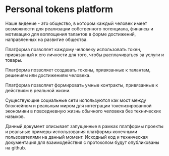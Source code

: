 # Personal tokens platform

Наше видение - это общество, в котором каждый человек имеет возможности для реализации собственного потенциала, финансы и мотивацию для воплощения талантов в форме достижений, направленных на развитие общества.

Платформа позволяет каждому человеку использовать токен, привязанный к его личности для того, чтобы расплачиваться за услуги и товары. 

Платформа позволяет создавать токены, привязанные к талантам, решениям или достижениям человека.

Платформа позволяет формировать умные контракты, привязанные к действиям в реальной жизни.

Существующие социальные сети используются как мост между блокчейном и реальным миром для интеграции токенизированной экономики в повседневную жизнь обычного человека без технических навыков.

Данный документ описывает запущенные в рамках платформы проекты и реальные примеры использования платформы конечными пользователями на данный момент. Исходный код и техническая документация для взаимодействия с протоколом будут опубликованы на github.

